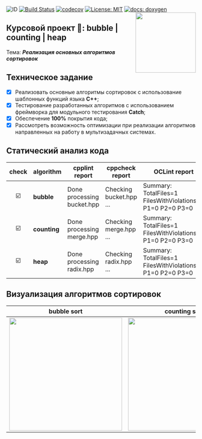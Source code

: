 ![ID](https://img.shields.io/badge/Кошкина-Ульяна-C71585.svg) [![Build Status](https://travis-ci.org/uliana99/coursework_sorts.svg?branch=master)](https://travis-ci.org/uliana99/coursework_sorts) [![codecov](https://codecov.io/gh/uliana99/coursework_sorts/branch/master/graph/badge.svg)](https://codecov.io/gh/uliana99/coursework_sorts) [![License: MIT](https://img.shields.io/badge/License-MIT-EE82EE.svg)](/LICENSE) [![docs: doxygen](https://img.shields.io/badge/doxygen-github.io-00BFFF.svg)](https://uliana99.github.io/coursework_sorts/files.html)
<img src="https://molpredstvo.ru/wp-content/uploads/2017/01/Gerb_MGTU_imeni_Baumana.png" width="160" height="whatever" align="right">

## Курсовой проект 🚀: **bubble | counting | heap**
Тема: ***Реализация основных алгоритмов сортировок***

## Техническое задание
- [X] Реализовать основные алгоритмы сортировок с использование шаблонных функций языка **C++**;
- [X] Тестирование разработанных алгоритмов с использованием  фреймворка для модульного тестирования **Catch**;
- [X] Обеспечение **100%** покрытия кода;
- [X] Рассмотреть возможность оптимизации при реализации алгоритмов направленных на работу в мультизадачных системах.

## Статический анализ кода
| check | algorithm | cpplint report | cppcheck report | OCLint report |
| :---: | --- | --- | --- | --- |
| ☑️ | **bubble** | Done processing bucket.hpp | Checking bucket.hpp ... | Summary: TotalFiles=1 FilesWithViolations=0 P1=0 P2=0 P3=0 |
| ☑️ | **counting** | Done processing merge.hpp | Checking merge.hpp ... | Summary: TotalFiles=1 FilesWithViolations=0 P1=0 P2=0 P3=0 |
| ☑️ | **heap** | Done processing radix.hpp | Checking radix.hpp ... | Summary: TotalFiles=1 FilesWithViolations=0 P1=0 P2=0 P3=0 |


## Визуализация алгоритмов сортировок
| **bubble sort** | **counting sort** | **heap sort** |
| --- | --- | --- | 
| <img src= "http://sorting.valemak.com/wp-content/uploads/2013/11/bubble_1.gif" width="300" height="whatever"> | <img src= "http://sorting.valemak.com/wp-content/uploads/2013/12/sort_counting.gif" width="300" height="whatever"> | <img src= "http://sorting.valemak.com/wp-content/uploads/2014/04/heapsort.gif" width="300" height="whatever"> |
